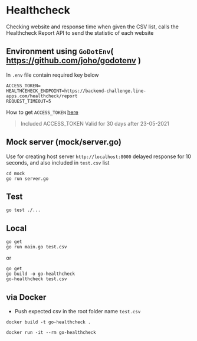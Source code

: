 # Healthcheck
 Checking website and response time when given the CSV list, calls the Healthcheck Report API to send the statistic of each website

## Environment using `GoDotEnv`( https://github.com/joho/godotenv )
In `.env` file contain required key below
```
ACCESS_TOKEN=
HEALTHCEHECK_ENDPOINT=https://backend-challenge.line-apps.com/healthcheck/report
REQUEST_TIMEOUT=5
```

How to get `ACCESS_TOKEN` [here](https://developers.line.biz/en/docs/line-login/integrate-line-login/)

> Included ACCESS_TOKEN Valid for 30 days after 23-05-2021

## Mock server (mock/server.go)
Use for creating host server `http://localhost:8000` delayed response for 10 seconds, and also included in `test.csv` list

```shell
cd mock
go run server.go
``` 

## Test

```shell
go test ./...
```
## Local
```shell
go get
go run main.go test.csv
```
or 
```shell
go get 
go build -o go-healthcheck
go-healthcheck test.csv
```

## via Docker
 * Push expected csv in the root folder name `test.csv`
 ```shell
 docker build -t go-healthcheck .

 docker run -it --rm go-healthcheck
 ```

